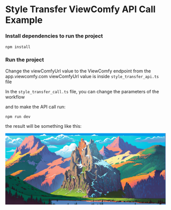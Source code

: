 # Style Transfer ViewComfy API Call Example

### Install dependencies to run the project

```
npm install
```

### Run the project

Change the viewComfyUrl value to the ViewComfy endpoint from the app.viewcomfy.com
viewComfyUrl value is inside `style_transfer_api.ts` file

In the `style_transfer_call.ts` file, you can change the parameters of the workflow

and to make the API call run:

```
npm run dev
```

the result will be something like this:

![style transfer result](https://raw.githubusercontent.com/ViewComfy/cloud-public/main/workflows/style-transfer/style_transfer_result.png "style transfer")
